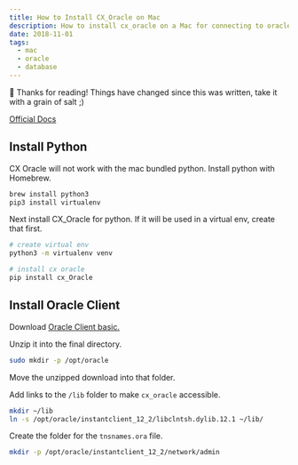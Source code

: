 ```yaml
---
title: How to Install CX_Oracle on Mac
description: How to install cx_oracle on a Mac for connecting to oracle databases.
date: 2018-11-01
tags:
  - mac
  - oracle
  - database
---
```


<div class="rounded border p-4 bg-white/80">
 👋 Thanks for reading! Things have changed since this was written, take it with a grain of salt ;)
</div>

[Official Docs](https://cx-oracle.readthedocs.io/en/latest/installation.html#install-using-github)

## Install Python

CX Oracle will not work with the mac bundled python. Install python with Homebrew.

```bash
brew install python3
pip3 install virtualenv
```

Next install CX_Oracle for python. If it will be used in a virtual env, create that first.

```bash
# create virtual env
python3 -m virtualenv venv

# install cx oracle
pip install cx_Oracle
```

## Install Oracle Client

Download [Oracle Client basic.](http://www.oracle.com/technetwork/topics/intel-macsoft-096467.html)

Unzip it into the final directory.

```bash
sudo mkdir -p /opt/oracle
```

Move the unzipped download into that folder.

Add links to the `/lib` folder to make `cx_oracle` accessible.

```bash
mkdir ~/lib
ln -s /opt/oracle/instantclient_12_2/libclntsh.dylib.12.1 ~/lib/
```

Create the folder for the `tnsnames.ora` file.

```bash
mkdir -p /opt/oracle/instantclient_12_2/network/admin
```
